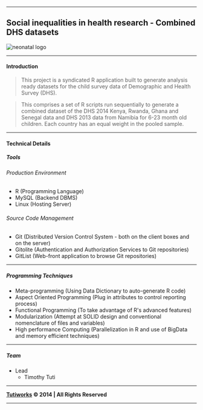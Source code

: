 ***

## Social inequalities in health research - Combined DHS datasets

![neonatal logo](https://github.com/ttuti/MSc.Dissertation/tree/msc.dissertation/R_Codes/sys/asset/img/neonatal_logo.png?raw=true)

***

#### Introduction

>This project is a syndicated R application built to generate analysis ready datasets for the child survey data of Demographic and Health Survey (DHS).

>This comprises a set of R scripts run sequentially to generate a combined dataset of the DHS 2014 Kenya, Rwanda, Ghana and Senegal data and DHS 2013 data from Namibia for 6-23 month old children. Each country has an equal weight in the pooled sample. 


***

#### Technical Details

##### Tools

###### Production Environment
* R (Programming Language)
* MySQL (Backend DBMS)
* Linux (Hosting Server)

###### Source Code Management
* Git (Distributed Version Control System - both on the client boxes and on the server)
* Gitolite (Authentication and Authorization Services to Git repositories)
* GitList (Web-front application to browse Git repositories)


***

##### Programming Techniques
* Meta-programming (Using Data Dictionary to auto-generate R code)
* Aspect Oriented Programming (Plug in attributes to control reporting process)
* Functional Programming (To take advantage of R's advanced features)
* Modularization (Attempt at SOLID design and conventional nomenclature of files and variables)
* High performance Computing (Parallelization in R and use of BigData and memory efficient techniques)


***

##### Team

* Lead
     * Timothy Tuti


***

__[Tutiworks](http://www.dhsprogram.com) © 2014 | All Rights Reserved__

***
